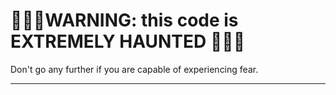 # 👻👻🛑WARNING: this code is EXTREMELY HAUNTED 🛑👻👻

Don't go any further if you are capable of experiencing fear.

---